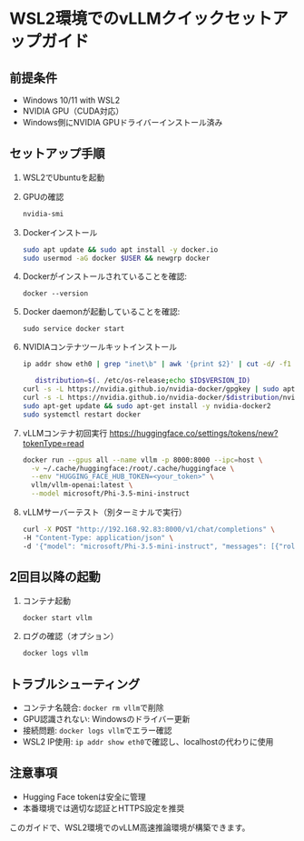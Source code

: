# WSL2環境でのvLLMクイックセットアップガイド

## 前提条件
- Windows 10/11 with WSL2
- NVIDIA GPU（CUDA対応）
- Windows側にNVIDIA GPUドライバーインストール済み
 

## セットアップ手順

1. WSL2でUbuntuを起動

2. GPUの確認
   ```bash
   nvidia-smi
   ```

3. Dockerインストール
   ```bash
   sudo apt update && sudo apt install -y docker.io
   sudo usermod -aG docker $USER && newgrp docker
   ```
1. Dockerがインストールされていることを確認:
   ```
   docker --version
   ```
2. Docker daemonが起動していることを確認:
   ```
   sudo service docker start
   ```
4. NVIDIAコンテナツールキットインストール
   ```bash
   ip addr show eth0 | grep "inet\b" | awk '{print $2}' | cut -d/ -f1

      distribution=$(. /etc/os-release;echo $ID$VERSION_ID)
   curl -s -L https://nvidia.github.io/nvidia-docker/gpgkey | sudo apt-key add -
   curl -s -L https://nvidia.github.io/nvidia-docker/$distribution/nvidia-docker.list | sudo tee /etc/apt/sources.list.d/nvidia-docker.list
   sudo apt-get update && sudo apt-get install -y nvidia-docker2
   sudo systemctl restart docker
   ```

5. vLLMコンテナ初回実行
   https://huggingface.co/settings/tokens/new?tokenType=read
   ```bash
   docker run --gpus all --name vllm -p 8000:8000 --ipc=host \
     -v ~/.cache/huggingface:/root/.cache/huggingface \
     --env "HUGGING_FACE_HUB_TOKEN=<your_token>" \
     vllm/vllm-openai:latest \
     --model microsoft/Phi-3.5-mini-instruct
   ```

7. vLLMサーバーテスト（別ターミナルで実行）
   ```bash
   curl -X POST "http://192.168.92.83:8000/v1/chat/completions" \
   -H "Content-Type: application/json" \
   -d '{"model": "microsoft/Phi-3.5-mini-instruct", "messages": [{"role": "user", "content": "Hello!"}]}'
   ```

## 2回目以降の起動

1. コンテナ起動
   ```bash
   docker start vllm
   ```

2. ログの確認（オプション）
   ```bash
   docker logs vllm
   ```

## トラブルシューティング
- コンテナ名競合: `docker rm vllm`で削除
- GPU認識されない: Windowsのドライバー更新
- 接続問題: `docker logs vllm`でエラー確認
- WSL2 IP使用: `ip addr show eth0`で確認し、localhostの代わりに使用

## 注意事項
- Hugging Face tokenは安全に管理
- 本番環境では適切な認証とHTTPS設定を推奨

このガイドで、WSL2環境でのvLLM高速推論環境が構築できます。
